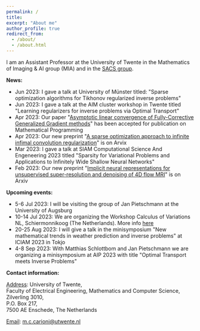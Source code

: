 ```yaml
---
permalink: /
title: 
excerpt: "About me"
author_profile: true
redirect_from: 
  - /about/
  - /about.html
---
```


I am an Assistant Professor at the University of Twente in the Mathematics of Imaging & AI group (MIA) and in the [SACS group](https://www.utwente.nl/en/eemcs/sacs/).




<b> News: </b> 
  * Jun 2023: I gave a talk at University of Münster titled: "Sparse optimization algorithms for Tikhonov regularized inverse problems"
  * Jun 2023: I gave a talk at the AIM cluster workshop in Twente titled "Learning regularizers for inverse problems via Optimal Transport"
  * Apr 2023: Our paper "[Asymptotic linear convergence of Fully-Corrective Generalized Gradient methods](https://arxiv.org/pdf/2110.06756.pdf)" has been accepted for publication on Mathematical Programming
  * Apr 2023: Our new preprint "[A sparse optimization approach to infinite infimal convolution regularization](https://arxiv.org/pdf/2304.08628.pdf)" is on Arvix
  * Mar 2023: I gave a talk at SIAM Computational Science And Engeneering 2023 titled "Sparsity for Variational Problems and Applications to Infinitely Wide Shallow Neural Networks"
  * Feb 2023: Our new preprint "[Implicit neural representations for unsupervised super-resolution and denoising of 4D flow MRI](https://arxiv.org/pdf/2302.12835.pdf)" is on Arxiv



<b> Upcoming events: </b>
  * 5-6 Jul 2023: I will be visiting the group of Jan Pietschmann at the University of Augsburg 
  * 10-14 Jul 2023: We are organizing the Workshop Calculus of Variations NL, Schiermonnikoog (The Netherlands). More info [here](https://www.calcvar.nl/events)
  * 20-25 Aug 2023: I will give a talk in the minisymposium "New mathematical trends in weather prediction and inverse problems" at ICIAM 2023 in Tokjo
  * 4-8 Sep 2023: With Matthias Schlottbom and Jan Pietschmann we are organizing a minisymposium at AIP 2023 with title "Optimal Transport meets Inverse Problems"   


<b> Contact information: </b>

<u>Address</u>: University of Twente, <br> 
Faculty of Electrical Engineering, Mathematics and Computer Science, <br>
Zilverling  3010, <br>
P.O. Box 217, <br>
7500 AE Enschede, The Netherlands

<u>Email</u>: m.c.carioni@utwente.nl
